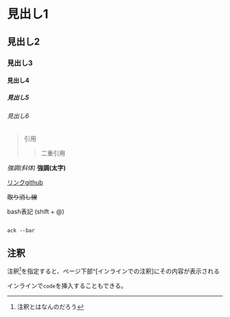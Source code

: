 # 見出し1

## 見出し2

### 見出し3

#### 見出し4

##### 見出し5

###### 見出し6

> 引用
>> 二重引用

*強調(斜体)*
**強調(太字)**

[リンクgithub](https://github.com)

~~取り消し線~~

bash表記  (shift + @)

```bash:filename

ack --bar

```

## 注釈

注釈[^1]を指定すると、ページ下部^[インラインでの注釈]にその内容が表示される

[^1]: 注釈とはなんのだろう

インラインで`code`を挿入することもできる。

<!-- 自分にしか見れないコメントを書くには -->

